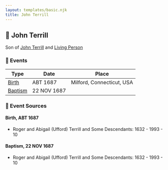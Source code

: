 ```yaml
---
layout: templates/basic.njk
title: John Terrill
---
```

## 🔵 John Terrill

Son of [John Terrill](/people/6/65221157) and [Living Person](/people/4/48582652)

### 📆 Events

Type | Date | Place
------ | ------ | ------
[Birth](#event-16f40d17-67cb-41b9-9140-828bcdc8ce63) | ABT 1687 | Milford, Connecticut, USA
[Baptism](#event-f4ffcf93-ba36-4bbe-923e-2e063eaad76f) | 22 NOV 1687 |

### 📰 Event Sources

#### <a id="event-16f40d17-67cb-41b9-9140-828bcdc8ce63"></a> Birth, ABT 1687
* Roger and Abigail (Ufford) Terrill and Some Descendants: 1632 - 1993  - 10

#### <a id="event-f4ffcf93-ba36-4bbe-923e-2e063eaad76f"></a> Baptism, 22 NOV 1687
* Roger and Abigail (Ufford) Terrill and Some Descendants: 1632 - 1993  - 10
